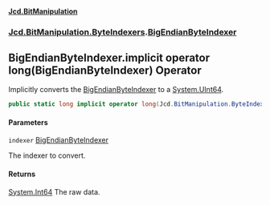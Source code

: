 #### [Jcd.BitManipulation](index.md 'index')

### [Jcd.BitManipulation.ByteIndexers](Jcd.BitManipulation.ByteIndexers.md 'Jcd.BitManipulation.ByteIndexers').[BigEndianByteIndexer](Jcd.BitManipulation.ByteIndexers.BigEndianByteIndexer.md 'Jcd.BitManipulation.ByteIndexers.BigEndianByteIndexer')

## BigEndianByteIndexer.implicit operator long(BigEndianByteIndexer) Operator

Implicitly converts
the [BigEndianByteIndexer](Jcd.BitManipulation.ByteIndexers.BigEndianByteIndexer.md 'Jcd.BitManipulation.ByteIndexers.BigEndianByteIndexer')
to a [System.UInt64](https://docs.microsoft.com/en-us/dotnet/api/System.UInt64 'System.UInt64').

```csharp
public static long implicit operator long(Jcd.BitManipulation.ByteIndexers.BigEndianByteIndexer indexer);
```

#### Parameters

<a name='Jcd.BitManipulation.ByteIndexers.BigEndianByteIndexer.op_Implicitlong(Jcd.BitManipulation.ByteIndexers.BigEndianByteIndexer).indexer'></a>

`indexer` [BigEndianByteIndexer](Jcd.BitManipulation.ByteIndexers.BigEndianByteIndexer.md 'Jcd.BitManipulation.ByteIndexers.BigEndianByteIndexer')

The indexer to convert.

#### Returns

[System.Int64](https://docs.microsoft.com/en-us/dotnet/api/System.Int64 'System.Int64')
The raw data.